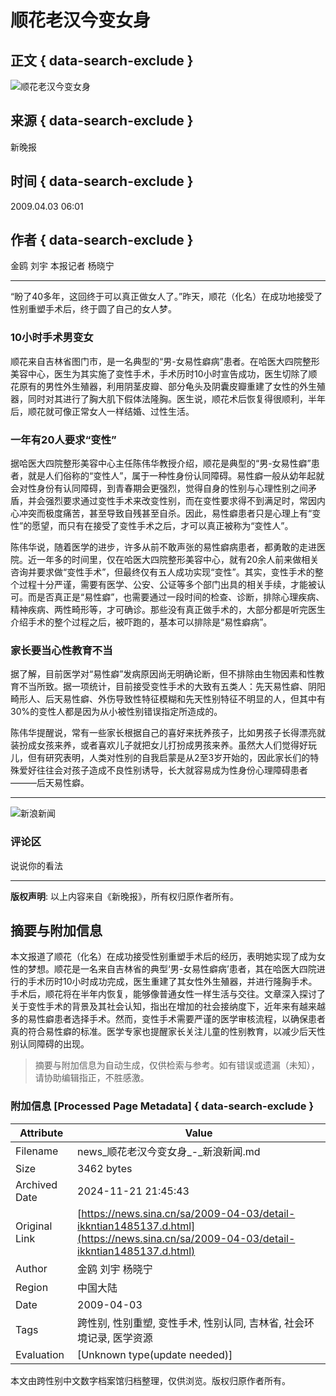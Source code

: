 # 顺花老汉今变女身

## 正文 { data-search-exclude }


![顺花老汉今变女身](https://n.sinaimg.cn/sinakd10200/360/w180h180/20221208/3008-870ad33e6e38d1a53154b435062db648.jpg)

## 来源 { data-search-exclude }
新晚报

## 时间 { data-search-exclude }
2009.04.03 06:01

## 作者 { data-search-exclude }
金鸥 刘宇 本报记者 杨晓宁

---

“盼了40多年，这回终于可以真正做女人了。”昨天，顺花（化名）在成功地接受了性别重塑手术后，终于圆了自己的女人梦。

### 10小时手术男变女

顺花来自吉林省图门市，是一名典型的“男-女易性癖病”患者。在哈医大四院整形美容中心，医生为其实施了变性手术，手术历时10小时宣告成功，医生切除了顺花原有的男性外生殖器，利用阴茎皮瓣、部分龟头及阴囊皮瓣重建了女性的外生殖器，同时对其进行了胸大肌下假体法隆胸。医生说，顺花术后恢复得很顺利，半年后，顺花就可像正常女人一样结婚、过性生活。

### 一年有20人要求“变性”

据哈医大四院整形美容中心主任陈伟华教授介绍，顺花是典型的“男-女易性癖”患者，就是人们俗称的“变性人”，属于一种性身份认同障碍。易性癖一般从幼年起就会对性身份有认同障碍，到青春期会更强烈，觉得自身的性别与心理性别之间矛盾，并会强烈要求通过变性手术来改变性别，而在变性要求得不到满足时，常因内心冲突而极度痛苦，甚至导致自残甚至自杀。因此，易性癖患者只是心理上有“变性”的愿望，而只有在接受了变性手术之后，才可以真正被称为“变性人”。

陈伟华说，随着医学的进步，许多从前不敢声张的易性癖病患者，都勇敢的走进医院。近一年多的时间里，仅在哈医大四院整形美容中心，就有20余人前来做相关咨询并要求做“变性手术”，但最终仅有五人成功实现“变性”。其实，变性手术的整个过程十分严谨，需要有医学、公安、公证等多个部门出具的相关手续，才能被认可。而是否真正是“易性癖”，也需要通过一段时间的检查、诊断，排除心理疾病、精神疾病、两性畸形等，才可确诊。那些没有真正做手术的，大部分都是听完医生介绍手术的整个过程之后，被吓跑的，基本可以排除是“易性癖病”。

### 家长要当心性教育不当

据了解，目前医学对“易性癖”发病原因尚无明确论断，但不排除由生物因素和性教育不当所致。据一项统计，目前接受变性手术的大致有五类人：先天易性癖、阴阳畸形人、后天易性癖、外伤导致性特征模糊和先天性别特征不明显的人，但其中有30%的变性人都是因为从小被性别错误指定所造成的。

陈伟华提醒说，常有一些家长根据自己的喜好来抚养孩子，比如男孩子长得漂亮就装扮成女孩来养，或者喜欢儿子就把女儿打扮成男孩来养。虽然大人们觉得好玩儿，但有研究表明，人类对性别的自我启蒙是从2至3岁开始的，因此家长们的特殊爱好往往会对孩子造成不良性别诱导，长大就容易成为性身份心理障碍患者———后天易性癖。

---

![新浪新闻](https://n.sinaimg.cn/default/80905340/20200331/sinalogo.png)

### 评论区
说说你的看法

---

**版权声明**: 以上内容来自《新晚报》，所有权归原作者所有。

## 摘要与附加信息

<!-- tcd_abstract -->
本文报道了顺花（化名）在成功接受性别重塑手术后的经历，表明她实现了成为女性的梦想。顺花是一名来自吉林省的典型‘男-女易性癖病’患者，其在哈医大四院进行的手术历时10小时成功完成，医生重建了其女性外生殖器，并进行隆胸手术。手术后，顺花将在半年内恢复，能够像普通女性一样生活与交往。文章深入探讨了关于变性手术的背景及其社会认知，指出在增加的社会接纳度下，近年来有越来越多的易性癖患者选择手术。然而，变性手术需要严谨的医学审核流程，以确保患者真的符合易性癖的标准。医学专家也提醒家长关注儿童的性别教育，以减少后天性别认同障碍的出现。
<!-- tcd_abstract_end -->

> 摘要与附加信息为自动生成，仅供检索与参考。如有错误或遗漏（未知），请协助编辑指正，不胜感激。

### 附加信息 [Processed Page Metadata] { data-search-exclude }

| Attribute       | Value                                  |
|-----------------|----------------------------------------|
| Filename        | news_顺花老汉今变女身_-_新浪新闻.md                             |
| Size            | 3462 bytes                           |
| Archived Date   | 2024-11-21 21:45:43                             |
| Original Link   | [https://news.sina.cn/sa/2009-04-03/detail-ikkntian1485137.d.html](https://news.sina.cn/sa/2009-04-03/detail-ikkntian1485137.d.html)                       |
| Author          | 金鸥 刘宇 杨晓宁                               |
| Region          | 中国大陆                               |
| Date            | 2009-04-03                                 |
| Tags            | 跨性别, 性别重塑, 变性手术, 性别认同, 吉林省, 社会环境记录, 医学资源                                 |
| Evaluation            | [Unknown type(update needed)]                                 |
<!-- tcd_table_end -->

本文由跨性别中文数字档案馆归档整理，仅供浏览。版权归原作者所有。
